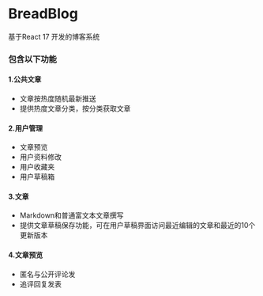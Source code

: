 # BreadBlog
基于React 17 开发的博客系统
### 包含以下功能
#### 1.公共文章
  * 文章按热度随机最新推送
  * 提供热度文章分类，按分类获取文章

#### 2.用户管理
  * 文章预览
  * 用户资料修改
  * 用户收藏夹
  * 用户草稿箱
  
#### 3.文章
  * Markdown和普通富文本文章撰写
  * 提供文章草稿保存功能，可在用户草稿界面访问最近编辑的文章和最近的10个更新版本

#### 4.文章预览
  * 匿名与公开评论发
  * 追评回复发表
